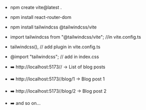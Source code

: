 - npm create vite@latest .
- npm install react-router-dom
- npm install tailwindcss @tailwindcss/vite
- import tailwindcss from "@tailwindcss/vite";  //in vite.config.ts
- tailwindcss(), // add plugin in vite.config.ts
- @import "tailwindcss";    // add in index.css

- ➡️ http://localhost:5173// → List of blog posts

- ➡️ http://localhost:5173//blog/1 → Blog post 1

- ➡️ http://localhost:5173//blog/2 → Blog post 2

- ➡️ and so on...